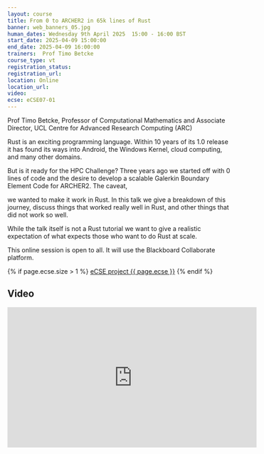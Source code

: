 ```yaml
---
layout: course
title: From 0 to ARCHER2 in 65k lines of Rust
banner: web_banners_05.jpg
human_dates: Wednesday 9th April 2025  15:00 - 16:00 BST
start_date: 2025-04-09 15:00:00
end_date: 2025-04-09 16:00:00
trainers:  Prof Timo Betcke
course_type: vt
registration_status:
registration_url:
location: Online
location_url:
video: 
ecse: eCSE07-01
---
```


Prof Timo Betcke, Professor of Computational Mathematics and Associate Director, UCL Centre for Advanced Research Computing (ARC)

Rust is an exciting programming language. Within 10 years of its 1.0 release it has found its ways into Android, the Windows Kernel, cloud computing, and many other domains.

But is it ready for the HPC Challenge? Three years ago we started off with 0 lines of code and the desire to develop a scalable Galerkin Boundary Element Code for ARCHER2. The caveat,

we wanted to make it work in Rust. In this talk we give a breakdown of this journey, discuss things that worked really well in Rust, and other things that did not work so well.

While the talk itself is not a Rust tutorial we want to give a realistic expectation of what expects those who want to do Rust at scale.


This online session is open to all. It will use the Blackboard Collaborate platform.

{% if page.ecse.size > 1 %}
<a href="{{ site.baseurl }}/ecse/reports/{{ page.ecse }}">eCSE project {{ page.ecse }}</a>
{% endif %}


<!--

<section id="service">

  <div class="row ">	

      <div class="col-xs-6 col-sm-4">
        <a class="ar2_linkbox ar2_linkbox-teal" 
          href="https://eu.bbcollab.com/guest/7ea1ef01cb994c2faeedab3d89ddb1d5">
          <strong>Join Session</strong><br/>
          Join this online session in your browser
        </a>
      </div>

      <div class="col-xs-6 col-sm-4">
        <a class="ar2_linkbox ar2_linkbox-green" href="courses/"
           href="myevents.ics">
          <strong>Add to Calendar</strong><br/>
          Download ICS file to add this event to your calendar complete with join link
        </a>
      </div>

											
    </div>


-->


<h2><a name="video">Video</a></h2>

<div>

<iframe title="Video"  width="560" height="315" src="https://www.youtube.com/embed/5H779pVRMHM" frameborder="0" allow="accelerometer; autoplay; encrypted-media; gyroscope; picture-in-picture" allowfullscreen></iframe>

</div>



<!--

<section id="service">

    <div class="row ">	



      <div class="col-xs-6 col-sm-4">
        <a class="ar2_linkbox ar2_linkbox-teal" href="  ">
          <strong>Transcript</strong><br/>
          Download a transcript of the video audio
        </a>
      </div>



      <div class="col-xs-6 col-sm-4">
        <a class="ar2_linkbox ar2_linkbox-green" href="courses/"
           href="ARCHER2_Training_VT.pdf">
          <strong>Slides</strong><br/>
          Download pdf of the presentation.
        </a>
      </div>
										
    </div>

</section>
-->
